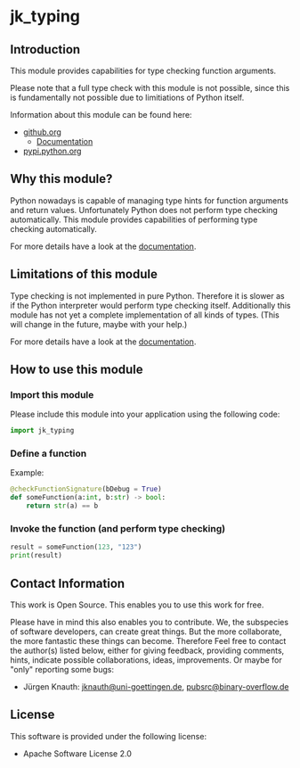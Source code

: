 ﻿jk_typing
==========

Introduction
------------

This module provides capabilities for type checking function arguments.

Please note that a full type check with this module is not possible, since this is fundamentally not possible due to limitiations of Python itself.

Information about this module can be found here:

* [github.org](https://github.com/jkpubsrc/python-module-jk-typing)
	* [Documentation](https://github.com/jkpubsrc/python-module-jk-typing/tree/master/documentation)
* [pypi.python.org](https://pypi.python.org/pypi/jk_typing)

Why this module?
----------------

Python nowadays is capable of managing type hints for function arguments and return values. Unfortunately Python does not perform type checking automatically. This module provides capabilities of performing type checking automatically.

For more details have a look at the [documentation](https://github.com/jkpubsrc/python-module-jk-typing/tree/master/documentation).

Limitations of this module
--------------------------

Type checking is not implemented in pure Python. Therefore it is slower as if the Python interpreter would perform type checking itself. Additionally this module has not yet a complete implementation of all kinds of types. (This will change in the future, maybe with your help.)

For more details have a look at the [documentation](https://github.com/jkpubsrc/python-module-jk-typing/tree/master/documentation).

How to use this module
----------------------

### Import this module

Please include this module into your application using the following code:

```python
import jk_typing
```

### Define a function

Example:

```python
@checkFunctionSignature(bDebug = True)
def someFunction(a:int, b:str) -> bool:
	return str(a) == b
```

### Invoke the function (and perform type checking)

```python
result = someFunction(123, "123")
print(result)
```

Contact Information
-------------------

This work is Open Source. This enables you to use this work for free.

Please have in mind this also enables you to contribute. We, the subspecies of software developers, can create great things. But the more collaborate, the more fantastic these things can become. Therefore Feel free to contact the author(s) listed below, either for giving feedback, providing comments, hints, indicate possible collaborations, ideas, improvements. Or maybe for "only" reporting some bugs:

* Jürgen Knauth: jknauth@uni-goettingen.de, pubsrc@binary-overflow.de

License
-------

This software is provided under the following license:

* Apache Software License 2.0




